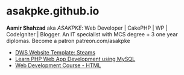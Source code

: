 # asakpke.github.io
**Aamir Shahzad** aka *ASAKPKE*: Web Developer | CakePHP | WP | CodeIgniter | Blogger. An IT specialist with MCS degree + 3 one year diplomas. Become a patron patreon.com/asakpke

* [DWS Website Template: Steams](DWS-Website-Template)
* [Learn PHP Web App Development using MySQL](Learn-PHP-Web-App-Development-using-MySQL)
* [Web Development Course - HTML](Web-Development-Course)